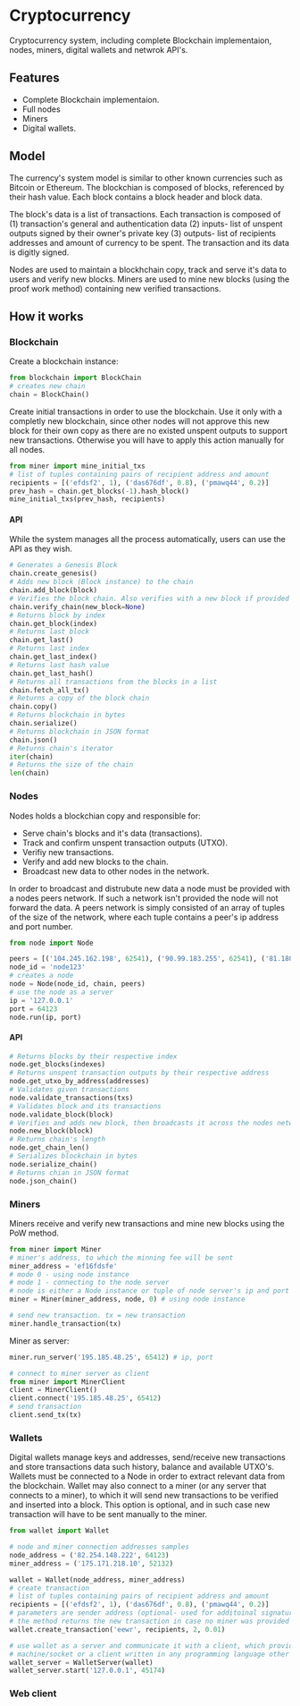 # Cryptocurrency
Cryptocurrency system, including complete Blockchain implementaion, nodes, miners, digital wallets and netwrok API's.

## Features
* Complete Blockchain implementaion.
* Full nodes
* Miners
* Digital wallets.

## Model
The currency's system model is similar to other known currencies such as Bitcoin or Ethereum.
The blockchian is composed of blocks, referenced by their hash value. Each block contains a block header and block data. 

The block's data is a list of transactions. Each transaction is composed of (1) transaction's general and authentication data (2) inputs- list of unspent outputs signed by their owner's private key (3) outputs- list of recipients addresses and amount of currency to be spent. The transaction and its data is digitly signed.

Nodes are used to maintain a blockhchain copy, track and serve it's data to users and verify new blocks. Miners are used to mine new blocks (using the proof work method) containing new verified transactions.

## How it works
### Blockchain
Create a blockchain instance:
```Python
from blockchain import BlockChain
# creates new chain
chain = BlockChain()
```
Create initial transactions in order to use the blockchain. Use it only with a completly new blockchain, since other nodes will not approve this new block for their own copy as there are no existed unspent outputs to support new transactions. Otherwise you will have to apply this action manually for all nodes.
```Python
from miner import mine_initial_txs
# list of tuples containing pairs of recipient address and amount
recipients = [('efdsf2', 1), ('das676df', 0.8), ('pmawq44', 0.2)]
prev_hash = chain.get_blocks(-1).hash_block()
mine_initial_txs(prev_hash, recipients)
```
#### API
While the system manages all the process automatically, users can use the API as they wish.
```Python
# Generates a Genesis Block
chain.create_genesis()
# Adds new block (Block instance) to the chain
chain.add_block(block)
# Verifies the block chain. Also verifies with a new block if provided
chain.verify_chain(new_block=None)
# Returns block by index
chain.get_block(index)
# Returns last block
chain.get_last()
# Returns last index
chain.get_last_index()
# Returns last hash value
chain.get_last_hash()
# Returns all transactions from the blocks in a list
chain.fetch_all_tx()
# Returns a copy of the block chain
chain.copy()
# Returns blockchain in bytes
chain.serialize()
# Returns blockchain in JSON format
chain.json()
# Returns chain's iterator
iter(chain)
# Returns the size of the chain
len(chain)
```
### Nodes
Nodes holds a blockchian copy and responsible for: 
* Serve chain's blocks and it's data (transactions).
* Track and confirm unspent transaction outputs (UTXO).
* Verifiy new transactions.
* Verify and add new blocks to the chain.
* Broadcast new data to other nodes in the network.

In order to broadcast and distrubute new data a node must be provided with a nodes peers network. If such a network isn't provided the node will not forward the data.
A peers network is simply consisted of an array of tuples of the size of the network, where each tuple contains a peer's ip address and port number.
```Python
from node import Node

peers = [('104.245.162.198', 62541), ('90.99.183.255', 62541), ('81.180.92.198', 61380)]
node_id = 'node123'
# creates a node
node = Node(node_id, chain, peers)
# use the node as a server
ip = '127.0.0.1'
port = 64123
node.run(ip, port)
```
#### API
```Python
# Returns blocks by their respective index
node.get_blocks(indexes)
# Returns unspent transaction outputs by their respective address
node.get_utxo_by_address(addresses)
# Validates given transactions
node.validate_transactions(txs)
# Validates block and its transactions
node.validate_block(block)
# Verifies and adds new block, then broadcasts it across the nodes network
node.new_block(block)
# Returns chain's length
node.get_chain_len()
# Serializes blockchain in bytes
node.serialize_chain()
# Returns chian in JSON format
node.json_chain()
```
### Miners
Miners receive and verify new transactions and mine new blocks using the PoW method.
```Python
from miner import Miner
# miner's address, to which the minning fee will be sent 
miner_address = 'ef16fdsfe'
# mode 0 - using node instance
# mode 1 - connecting to the node server
# node is either a Node instance or tuple of node server's ip and port
miner = Miner(miner_address, node, 0) # using node instance

# send new transaction. tx = new transaction
miner.handle_transaction(tx)
```
Miner as server:
```Python
miner.run_server('195.185.48.25', 65412) # ip, port

# connect to miner server as client
from miner import MinerClient
client = MinerClient()
client.connect('195.185.48.25', 65412)
# send transaction
client.send_tx(tx)
```
### Wallets
Digital wallets manage keys and addresses, send/receive new transactions and store transactions data such history, balance and available UTXO's. Wallets must be connected to a Node in order to extract relevant data from the blockchain. Wallet may also connect to a miner (or any server that connects to a miner), to which it will send new transactions to be verified and inserted into a block. This option is optional, and in such case new transaction will have to be sent manually to the miner.
```Python
from wallet import Wallet

# node and miner connection addresses samples
node_address = ('82.254.148.222', 64123)
miner_address = ('175.171.218.10', 52132)

wallet = Wallet(node_address, miner_address)
# create transaction
# list of tuples containing pairs of recipient address and amount
recipients = [('efdsf2', 1), ('das676df', 0.8), ('pmawq44', 0.2)]
# parameters are sender address (optional- used for additoinal signature), recipients list, total amount and miners fee
# the method returns the new transaction in case no miner was provided
wallet.create_transaction('eewr', recipients, 2, 0.01)

# use wallet as a server and communicate it with a client, which provides the capability to use it from another 
# machine/socket or a client written in any programming language other than python.
wallet_server = WalletServer(wallet)
wallet_server.start('127.0.0.1', 45174)
```
### Web client
